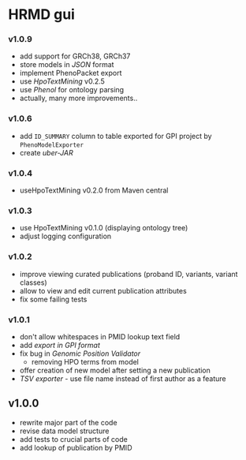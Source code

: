 # HRMD gui

### v1.0.9
- add support for GRCh38, GRCh37
- store models in *JSON* format
- implement PhenoPacket export
- use *HpoTextMining* v0.2.5
- use *Phenol* for ontology parsing
- actually, many more improvements..

### v1.0.6
- add `ID_SUMMARY` column to table exported for GPI project by `PhenoModelExporter`
- create *uber-JAR*

### v1.0.4
- useHpoTextMining v0.2.0 from Maven central

### v1.0.3
- use HpoTextMining v0.1.0 (displaying ontology tree)
- adjust logging configuration

### v1.0.2
- improve viewing curated publications (proband ID, variants, variant classes)
- allow to view and edit current publication attributes
- fix some failing tests

### v1.0.1
- don't allow whitespaces in PMID lookup text field
- add *export in GPI format*
- fix bug in *Genomic Position Validator*
    - removing HPO terms from model
- offer creation of new model after setting a new publication
- *TSV exporter* - use file name instead of first author as a feature

## v1.0.0
- rewrite major part of the code
- revise data model structure
- add tests to crucial parts of code
- add lookup of publication by PMID
